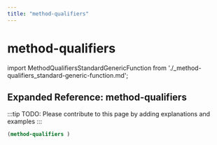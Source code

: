 ```yaml
---
title: "method-qualifiers"
---
```


# method-qualifiers

import MethodQualifiersStandardGenericFunction from './_method-qualifiers_standard-generic-function.md';

<MethodQualifiersStandardGenericFunction />

## Expanded Reference: method-qualifiers

:::tip
TODO: Please contribute to this page by adding explanations and examples
:::

```lisp
(method-qualifiers )
```
